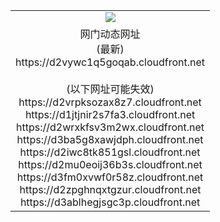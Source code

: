﻿<table>
  <tr></tr>
  <tr><td colspan=2 align=center><img src="https://d2vywc1q5goqab.cloudfront.net/Up/oGate.jpg" /></td></tr>
  <tr><td colspan=2 align=center>网门动态网址<br/>(最新)
<br>https://d2vywc1q5goqab.cloudfront.net
<br/><br/>(以下网址可能失效)
<br>https://d2vrpksozax8z7.cloudfront.net
<br>https://d1jtjnir2s7fa3.cloudfront.net
<br>https://d2wrxkfsv3m2wx.cloudfront.net
<br>https://d3ba5g8xawjdph.cloudfront.net
<br>https://d2iwc8tk851gsl.cloudfront.net
<br>https://d2mu0eoij36b3s.cloudfront.net
<br>https://d3fm0xvwf0r58z.cloudfront.net
<br>https://d2zpghnqxtgzur.cloudfront.net
<br>https://d3ablhegjsgc3p.cloudfront.net
    </td>
  </tr>
</table>

